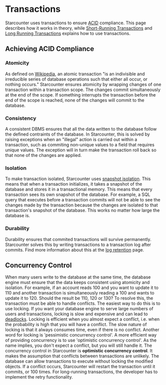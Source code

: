 # Transactions

Starcounter uses transactions to ensure [ACID](http://en.wikipedia.org/wiki/ACID) compliance. This page describes how it works in theory, while [Short-Running Transactions](short-running-transactions.md) and [Long Running Transactions](long-running-transactions.md) explains how to use transactions.

## Achieving ACID Compliance

### Atomicity

As defined on [Wikipedia](https://en.wikipedia.org/wiki/Atomicity_%28database_systems%29), an atomic transaction "is an indivisible and irreducible series of database operations such that either all occur, or nothing occurs." Starcounter ensures atomicity by wrapping changes of one transaction within a transaction scope. The changes commit simultaneously at the end of the scope. If something interrupts the transaction before the end of the scope is reached, none of the changes will commit to the database.

### Consistency

A consistent DBMS ensures that all the data written to the database follow the defined contraints of the database. In Starcounter, this is solved by raising exceptions when an "illegal" action is carried out within a transaction, such as commiting non-unique values to a field that requires unique values. The exception will in turn make the transaction roll back so that none of the changes are applied.

### Isolation

To make transaction isolated, Starcounter uses [snapshot isolation](https://en.wikipedia.org/wiki/Snapshot_isolation). This means that when a transaction initializes, it takes a snapshot of the database and stores it in a transactional memory. This means that every transaction sees its own snapshot of the database. For example, a SQL query that executes before a transaction commits will not be able to see the changes made by the transaction because the changes are isolated to that transaction's snapshot of the database. This works no matter how large the database is.

### Durability

Durability ensures that commited transactions will survive permanently. Starcounter solves this by writing transactions to a transaction log after commits. Find more information about this at the [log retention](../working-with-starcounter/log-retention.md) page.

## Concurrency Control

When many users write to the database at the same time, the database engine must ensure that the data keeps consistent using atomicity and isolation. For example, if an account reads 100 and you want to update it to 110 and another transaction is simultaneously reading a 100 and wants to update it to 120. Should the result be 110, 120 or 130? To resolve this, the transaction must be able to handle conflicts. The easiest way to do this is to use locking. If you want your database engine to serve large numbers of users and transactions, locking is slow and expensive and can lead to [deadlocks](http://en.wikipedia.org/wiki/Deadlock). Locking is efficient when you almost expect a conflict, i.e. when the probability is high that you will have a conflict. The slow nature of locking is that it always consumes time, even if there is no conflict. Another word for locking is 'pessimistic concurrency control'. A more efficient way of providing concurrency is to use 'optimistic concurrency control'. As the name implies, you don't expect a conflict, but you will still handle it. The concurrency control in Starcounter is **optimistic concurrency control**. It makes the assumption that conflicts between transactions are unlikely. The database can allow transactions to execute without locking the modified objects. If a conflict occurs, Starcounter will restart the transaction until it commits, or 100 times. For long-running transactions, the developer has to implement the retry functionality.



